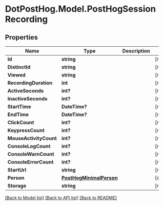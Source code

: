 # DotPostHog.Model.PostHogSessionRecording

## Properties

Name | Type | Description | Notes
------------ | ------------- | ------------- | -------------
**Id** | **string** |  | [readonly] 
**DistinctId** | **string** |  | [readonly] 
**Viewed** | **string** |  | [readonly] 
**RecordingDuration** | **int** |  | [readonly] 
**ActiveSeconds** | **int?** |  | [readonly] 
**InactiveSeconds** | **int?** |  | [readonly] 
**StartTime** | **DateTime?** |  | [readonly] 
**EndTime** | **DateTime?** |  | [readonly] 
**ClickCount** | **int?** |  | [readonly] 
**KeypressCount** | **int?** |  | [readonly] 
**MouseActivityCount** | **int?** |  | [readonly] 
**ConsoleLogCount** | **int?** |  | [readonly] 
**ConsoleWarnCount** | **int?** |  | [readonly] 
**ConsoleErrorCount** | **int?** |  | [readonly] 
**StartUrl** | **string** |  | [readonly] 
**Person** | [**PostHogMinimalPerson**](PostHogMinimalPerson.md) |  | [optional] 
**Storage** | **string** |  | [readonly] 

[[Back to Model list]](../README.md#documentation-for-models) [[Back to API list]](../README.md#documentation-for-api-endpoints) [[Back to README]](../README.md)

